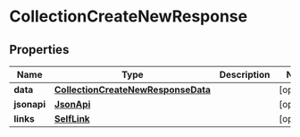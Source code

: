 

# CollectionCreateNewResponse


## Properties

| Name | Type | Description | Notes |
|------------ | ------------- | ------------- | -------------|
|**data** | [**CollectionCreateNewResponseData**](CollectionCreateNewResponseData.md) |  |  [optional] |
|**jsonapi** | [**JsonApi**](JsonApi.md) |  |  [optional] |
|**links** | [**SelfLink**](SelfLink.md) |  |  [optional] |



